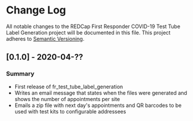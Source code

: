 # Change Log
All notable changes to the REDCap First Responder COVID-19 Test Tube Label Generation project will be documented in this file.
This project adheres to [Semantic Versioning](http://semver.org/).


## [0.1.0] - 2020-04-??
### Summary
 - First release of fr_test_tube_label_generation
 - Writes an email message that states when the files were generated and shows the number of appointments per site
 - Emails a zip file with next day's appointments and QR barcodes to be used with test kits to configurable addressees
